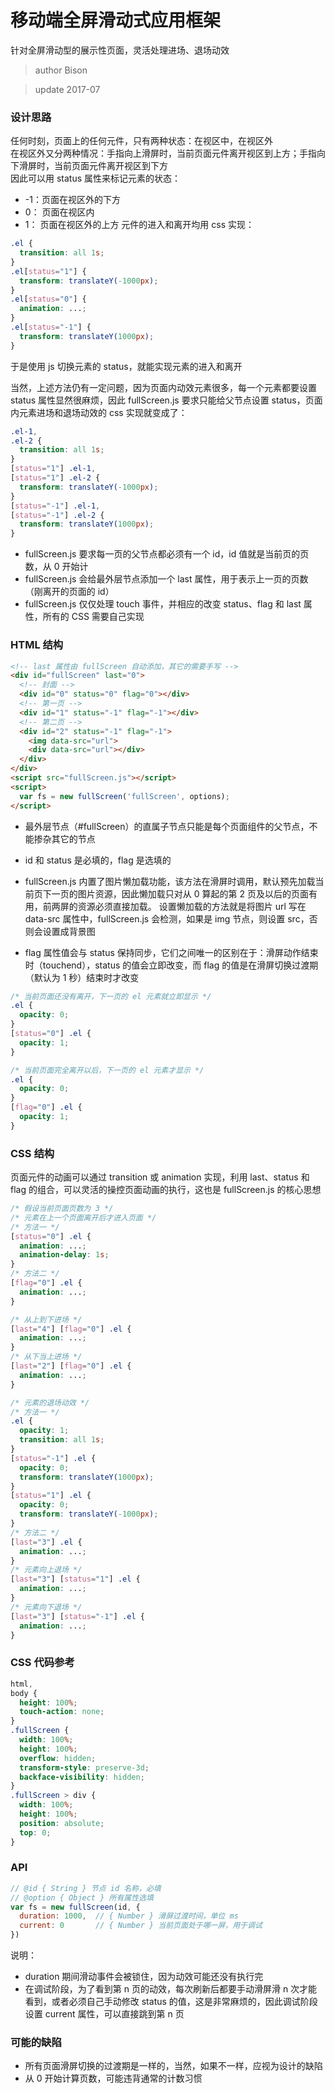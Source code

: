 # 移动端全屏滑动式应用框架
针对全屏滑动型的展示性页面，灵活处理进场、退场动效<br>
> author Bison

> update 2017-07

### 设计思路
任何时刻，页面上的任何元件，只有两种状态：在视区中，在视区外<br>
在视区外又分两种情况：手指向上滑屏时，当前页面元件离开视区到上方；手指向下滑屏时，当前页面元件离开视区到下方<br>
因此可以用 status 属性来标记元素的状态：
- -1：页面在视区外的下方
- 0： 页面在视区内
- 1： 页面在视区外的上方
元件的进入和离开均用 css 实现：

```css
.el {
  transition: all 1s;
}
.el[status="1"] {
  transform: translateY(-1000px);
}
.el[status="0"] {
  animation: ...;
}
.el[status="-1"] {
  transform: translateY(1000px);
}
```

于是使用 js 切换元素的 status，就能实现元素的进入和离开<br>

当然，上述方法仍有一定问题，因为页面内动效元素很多，每一个元素都要设置 status 属性显然很麻烦，因此 fullScreen.js 要求只能给父节点设置 status，页面内元素进场和退场动效的 css 实现就变成了：

```css
.el-1,
.el-2 {
  transition: all 1s;
}
[status="1"] .el-1,
[status="1"] .el-2 {
  transform: translateY(-1000px);
}
[status="-1"] .el-1,
[status="-1"] .el-2 {
  transform: translateY(1000px);
}
```

- fullScreen.js 要求每一页的父节点都必须有一个 id，id 值就是当前页的页数，从 0 开始计
- fullScreen.js 会给最外层节点添加一个 last 属性，用于表示上一页的页数（刚离开的页面的 id）
- fullScreen.js 仅仅处理 touch 事件，并相应的改变 status、flag 和 last 属性，所有的 CSS 需要自己实现

### HTML 结构
```html
<!-- last 属性由 fullScreen 自动添加，其它的需要手写 -->
<div id="fullScreen" last="0">
  <!-- 封面 -->
  <div id="0" status="0" flag="0"></div>
  <!-- 第一页 -->
  <div id="1" status="-1" flag="-1"></div>
  <!-- 第二页 -->
  <div id="2" status="-1" flag="-1">
    <img data-src="url">
    <div data-src="url"></div>
  </div>
</div>
<script src="fullScreen.js"></script>
<script>
  var fs = new fullScreen('fullScreen', options);
</script>
```

- 最外层节点（#fullScreen）的直属子节点只能是每个页面组件的父节点，不能掺杂其它的节点

- id 和 status 是必填的，flag 是选填的

- fullScreen.js 内置了图片懒加载功能，该方法在滑屏时调用，默认预先加载当前页下一页的图片资源，因此懒加载只对从 0 算起的第 2 页及以后的页面有用，前两屏的资源必须直接加载。
设置懒加载的方法就是将图片 url 写在 data-src 属性中，fullScreen.js 会检测，如果是 img 节点，则设置 src，否则会设置成背景图

- flag 属性值会与 status 保持同步，它们之间唯一的区别在于：滑屏动作结束时（touchend），status 的值会立即改变，而 flag 的值是在滑屏切换过渡期（默认为 1 秒）结束时才改变

```css
/* 当前页面还没有离开，下一页的 el 元素就立即显示 */
.el {
  opacity: 0;
}
[status="0"] .el {
  opacity: 1;
}
```
```css
/* 当前页面完全离开以后，下一页的 el 元素才显示 */
.el {
  opacity: 0;
}
[flag="0"] .el {
  opacity: 1;
}
```

### CSS 结构
页面元件的动画可以通过 transition 或 animation 实现，利用 last、status 和 flag 的组合，可以灵活的操控页面动画的执行，这也是 fullScreen.js 的核心思想

```css
/* 假设当前页面页数为 3 */
/* 元素在上一个页面离开后才进入页面 */
/* 方法一 */
[status="0"] .el {
  animation: ...;
  animation-delay: 1s;
}
/* 方法二 */
[flag="0"] .el {
  animation: ...;
}

/* 从上到下进场 */
[last="4"] [flag="0"] .el {
  animation: ...;
}
/* 从下当上进场 */
[last="2"] [flag="0"] .el {
  animation: ...;
}

/* 元素的退场动效 */
/* 方法一 */
.el {
  opacity: 1;
  transition: all 1s;
}
[status="-1"] .el {
  opacity: 0;
  transform: translateY(1000px);
}
[status="1"] .el {
  opacity: 0;
  transform: translateY(-1000px);
}
/* 方法二 */
[last="3"] .el {
  animation: ...;
}
/* 元素向上退场 */
[last="3"] [status="1"] .el {
  animation: ...;
}
/* 元素向下退场 */
[last="3"] [status="-1"] .el {
  animation: ...;
}
```

### CSS 代码参考
```css
html,
body {
  height: 100%;
  touch-action: none;
}
.fullScreen {
  width: 100%;
  height: 100%;
  overflow: hidden;
  transform-style: preserve-3d;
  backface-visibility: hidden;
}
.fullScreen > div {
  width: 100%;
  height: 100%;
  position: absolute;
  top: 0;
}
```

### API
```js
// @id { String } 节点 id 名称，必填
// @option { Object } 所有属性选填
var fs = new fullScreen(id, {
  duration: 1000,  // { Number } 滑屏过渡时间，单位 ms
  current: 0       // { Number } 当前页面处于哪一屏，用于调试
})
```

说明：
- duration 期间滑动事件会被锁住，因为动效可能还没有执行完
- 在调试阶段，为了看到第 n 页的动效，每次刷新后都要手动滑屏滑 n 次才能看到，或者必须自己手动修改 status 的值，这是非常麻烦的，因此调试阶段设置 current 属性，可以直接跳到第 n 页

### 可能的缺陷
- 所有页面滑屏切换的过渡期是一样的，当然，如果不一样，应视为设计的缺陷
- 从 0 开始计算页数，可能违背通常的计数习惯